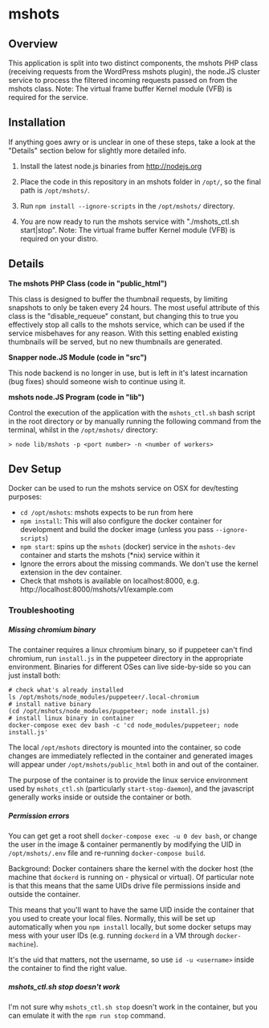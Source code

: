 
mshots
======

Overview
----------
This application is split into two distinct components, the mshots PHP class (receiving requests from the WordPress mshots plugin),
the node.JS cluster service to process the filtered incoming requests passed on from the mshots class.
Note: The virtual frame buffer Kernel module (VFB) is required for the service.

Installation
------------

If anything goes awry or is unclear in one of these steps, take a look at the "Details" section below for slightly more detailed info.

1) Install the latest node.js binaries from http://nodejs.org

2) Place the code in this repository in an mshots folder in `/opt/`, so the final path is `/opt/mshots/`.

3) Run `npm install --ignore-scripts` in the `/opt/mshots/` directory.

4) You are now ready to run the mshots service with "./mshots_ctl.sh start|stop".
    Note: The virtual frame buffer Kernel module (VFB) is required on your distro.

Details
--------

**The mshots PHP Class (code in "public_html")**

This class is designed to buffer the thumbnail requests, by limiting snapshots to only be taken every 24 hours. The most useful attribute
of this class is the "disable_requeue" constant, but changing this to true you effectively stop all calls to the mshots service, which
can be used if the service misbehaves for any reason. With this setting enabled existing thumbnails will be served, but no new thumbnails
are generated.

**Snapper node.JS Module (code in "src")**

This node backend is no longer in use, but is left in it's latest incarnation (bug fixes) should someone wish to continue using it.

**mshots node.JS Program (code in "lib")**

Control the execution of the application with the `mshots_ctl.sh` bash script in the root directory or by manually running the following command from the terminal, whilst in the  `/opt/mshots/` directory:

	> node lib/mshots -p <port number> -n <number of workers>

Dev Setup
---------

Docker can be used to run the mshots service on OSX for dev/testing purposes:

- `cd /opt/mshots`: mshots expects to be run from here
- `npm install`: This will also configure the docker container for development and build the docker image (unless you pass `--ignore-scripts`)
- `npm start`: spins up the `mshots` (docker) service in the `mshots-dev` container and starts the mshots (*nix) service within it
- Ignore the errors about the missing commands. We don't use the kernel extension in the dev container.
- Check that mshots is available on localhost:8000, e.g. http://localhost:8000/mshots/v1/example.com

### Troubleshooting

##### Missing chromium binary
The container requires a linux chromium binary, so if puppeteer can't find chromium, run `install.js` in the puppeteer directory in the appropriate environment. Binaries for different OSes can live side-by-side so you can just install both:

```
# check what's already installed
ls /opt/mshots/node_modules/puppeteer/.local-chromium
# install native binary
(cd /opt/mshots/node_modules/puppeteer; node install.js)
# install linux binary in container
docker-compose exec dev bash -c 'cd node_modules/puppeteer; node install.js'
```

The local `/opt/mshots` directory is mounted into the container, so code changes are immediately reflected in the container and generated images will appear under `/opt/mshots/public_html` both in and out of the container.

The purpose of the container is to provide the linux service environment used by `mshots_ctl.sh` (particularly `start-stop-daemon`), and the javascript generally works inside or outside the container or both.

##### Permission errors

You can get get a root shell `docker-compose exec -u 0 dev bash`, or change the user in the image & container permanently by modifying the UID in `/opt/mshots/.env` file and re-running `docker-compose build`.

Background: Docker containers share the kernel with the docker host (the machine that `dockerd` is running on - physical or virtual). Of particular note is that this means that the same UIDs drive file permissions inside and outside the container.

This means that you'll want to have the same UID inside the container that you used to create your local files. Normally, this will be set up automatically when you `npm install` locally, but some docker setups may mess with your user IDs (e.g. running `dockerd` in a VM through `docker-machine`).

It's the uid that matters, not the username, so use `id -u <username>` inside the container to find the right value.

##### mshots_ctl.sh stop doesn't work

I'm not sure why `mshots_ctl.sh stop` doesn't work in the container, but you can emulate it with the `npm run stop` command.
